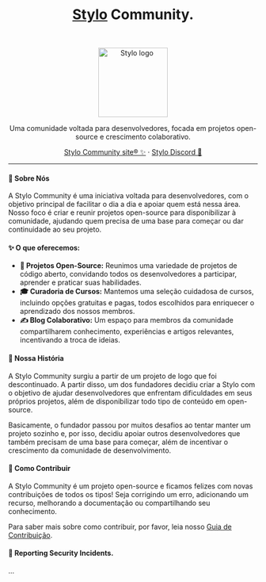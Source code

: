  <h1 align="center"><a href="https://stylobr.site">Stylo</a> Community.</h1><br>

<p align="center">
  <a href="https://stylobr.site/">
    <img src="https://avatars.githubusercontent.com/u/217689814?s=200&v=4" alt="Stylo logo" height="140">
  </a>
</p>

<p align="center">
  Uma comunidade voltada para desenvolvedores, focada em projetos open-<br>source e crescimento colaborativo.
</p>

<p align="center">
  <a href="https://stylobr.site">Stylo Community site® ✨</a>
  ·
  <a href="https://discord.gg/xDjmK9ShuV">Stylo Discord 🐞</a>
</p>

----

#### 🌟 Sobre Nós

A Stylo Community é uma iniciativa voltada para desenvolvedores, com o objetivo principal de facilitar o dia a dia e apoiar quem está nessa área. Nosso foco é criar e reunir projetos open-source para disponibilizar à comunidade, ajudando quem precisa de uma base para começar ou dar continuidade ao seu projeto.


#### ✨ O que oferecemos:

* **🚀 Projetos Open-Source:**
    Reunimos uma variedade de projetos de código aberto, convidando todos os desenvolvedores a participar, aprender e praticar suas habilidades.
* **🎓 Curadoria de Cursos:**
    Mantemos uma seleção cuidadosa de cursos, incluindo opções gratuitas e pagas, todos escolhidos para enriquecer o aprendizado dos nossos membros.
* **✍️ Blog Colaborativo:**
    Um espaço para membros da comunidade compartilharem conhecimento, experiências e artigos relevantes, incentivando a troca de ideias.


#### 📜 Nossa História

A Stylo Community surgiu a partir de um projeto de logo que foi descontinuado. A partir disso, um dos fundadores decidiu criar a Stylo com o objetivo de ajudar desenvolvedores que enfrentam dificuldades em seus próprios projetos, além de disponibilizar todo tipo de conteúdo em open-source.

Basicamente, o fundador passou por muitos desafios ao tentar manter um projeto sozinho e, por isso, decidiu apoiar outros desenvolvedores que também precisam de uma base para começar, além de incentivar o crescimento da comunidade de desenvolvimento.


#### 🤝 Como Contribuir

A Stylo Community é um projeto open-source e ficamos felizes com novas contribuições de todos os tipos! Seja corrigindo um erro, adicionando um recurso, melhorando a documentação ou compartilhando seu conhecimento.

Para saber mais sobre como contribuir, por favor, leia nosso [Guia de Contribuição](https://github.com/Stylo-Community).


#### 👾 Reporting Security Incidents.

...

